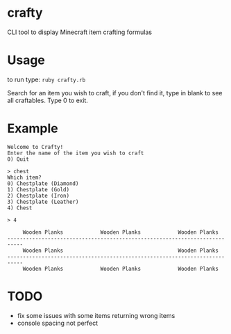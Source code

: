 crafty
======

CLI tool to display Minecraft item crafting formulas

Usage
=====

to run type: `ruby crafty.rb`

Search for an item you wish to craft, if you don't find it, type in blank to see all craftables. 
Type 0 to exit.

Example
=======

    Welcome to Crafty!
    Enter the name of the item you wish to craft
    0) Quit
    
    > chest
    Which item?
    0) Chestplate (Diamond)
    1) Chestplate (Gold)
    2) Chestplate (Iron)
    3) Chestplate (Leather)
    4) Chest
    
    > 4
    
         Wooden Planks            Wooden Planks            Wooden Planks
    ---------------------------------------------------------------------------
         Wooden Planks                                     Wooden Planks
    ---------------------------------------------------------------------------
         Wooden Planks            Wooden Planks            Wooden Planks
         
  TODO
  ====
  
  * fix some issues with some items returning wrong items
  * console spacing not perfect
    
    
